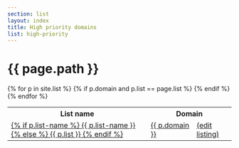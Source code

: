 ```yaml
---
section: list
layout: index
title: High priority domains
list: high-priority
---
```


<h1>{{ page.path }} </h1>

<table class="sortable">
<tr><th>List name</th><th colspan="2">Domain</th></tr>
{% for p in site.list %}
	{% if p.domain and p.list == page.list %}
	<tr id="{{ p.list }}-{{ p.domain }}" >
		<td><a href="/list/{{ p.list }}">{% if p.list-name %}
	 		{{ p.list-name }}
		{% else %}
			{{ p.list }}
		{% endif %}</a></td>
		<td><a href="../domain/{{p.domain}}/">{{ p.domain }}</a></td><td>
<a href="https://github.com/dmarti/smmd/blob/gh-pages/_list/{{ p.list }}/{{ p.domain}}/index.md">(edit listing)</a></td></tr>
	{% endif %}
{% endfor %}
</table>

